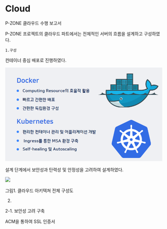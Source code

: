 # Cloud

P-ZONE 클라우드 수행 보고서

P-ZONE 프로젝트의 클라우드 파트에서는 전체적인 서버의 흐름을 설계하고 구성하였다.

    1.구성

컨테이너 중심 배포로 진행하였다.

<img src="img/Container.png">

설계 단계에서 보안성과 탄력성 및 안정성을 고려하여 설계하였다.




<img src="https://user-images.githubusercontent.com/112363021/219580453-fdf76954-1a53-4d67-9a18-5e0c9ce550fd.png">

그림1. 클라우드 아키텍쳐 전체 구성도

  2.

2-1. 보안성 고려 구축

ACM을 통하여 SSL 인증서
